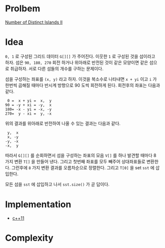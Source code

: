 # Prolbem

[Number of Distinct Islands II](https://leetcode.com/problems/number-of-distinct-islands-ii/)

# Idea

`0, 1` 로 구성된 그리드 데이터 `G[][]` 가 주어진다.  이웃한 `1` 로
구성된 것을 섬이라고 하자. 섬은 `90, 180, 270` 회전 하거나 위아래로
반전된 것이 같은 모양이면 같은 섬으로 취급하자.  서로 다른 섬들의
개수를 구하는 문제이다.

섬을 구성하는 좌표를 `(x, y)` 라고 하자. 이것을 복소수로
나타내면 `x + yi` 이고 `i` 가 한번씩 곱해질 때마다
반시계 방향으로 90 도씩 회전하게 된다. 회전후의 좌표는 다음과 같다.

```
 0 =  x + yi =  x,  y
90 = -y + xi = -y,  x 
180= -x - yi = -x, -y
270=  y - xi =  y, -x
```

위의 결과를 위아래로 반전하여 나올 수 있는 결과는 다음과 같다.

```
 y,  x
 x, -y
-y, -x
-x,  y
```

따라서 `G[][]` 를 순회하면서 섬을 구성하는 좌표의 모음 `V[]` 를 하나
발견할 때마다 8 가지 변환 `T[]` 을 만들어 낸다. 그리고 첫번째 좌표를 모두
빼주어 상대좌표들로 변환한다. 그런후에 `8` 가지 변환 결과를
오름차순으로 정렬한다. 그리고 `T[0]` 을 set `sst` 에 삽입한다.

모든 섬을 `sst` 에 삽입하고 나서 `sst.size()` 가 곧 답이다.

# Implementation

* [c++11](a.cpp)

# Complexity

```
```
